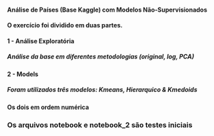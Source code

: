 #### Análise de Países (Base Kaggle) com Modelos Não-Supervisionados

#### O exercício foi dividido em duas partes. 
#### 1 - Análise Exploratória
##### Análise da base em diferentes metodologias (original, log, PCA)
#### 2 - Models
##### Foram utilizados três modelos: Kmeans, Hierarquico & Kmedoids
#### Os dois em ordem numérica

### Os arquivos notebook e notebook_2 são testes iniciais